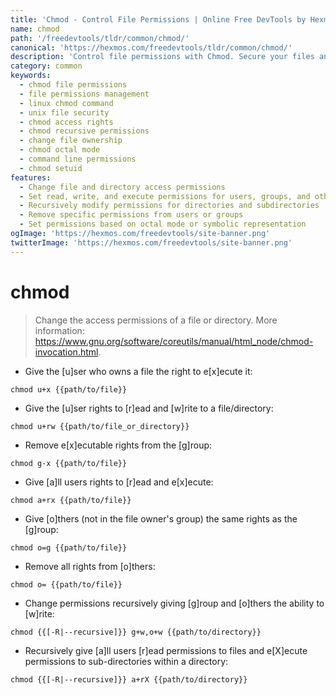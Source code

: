 ```yaml
---
title: 'Chmod - Control File Permissions | Online Free DevTools by Hexmos'
name: chmod
path: '/freedevtools/tldr/common/chmod/'
canonical: 'https://hexmos.com/freedevtools/tldr/common/chmod/'
description: 'Control file permissions with Chmod. Secure your files and directories by managing access rights. Free online tool, no registration required.'
category: common
keywords:
  - chmod file permissions
  - file permissions management
  - linux chmod command
  - unix file security
  - chmod access rights
  - chmod recursive permissions
  - change file ownership
  - chmod octal mode
  - command line permissions
  - chmod setuid
features:
  - Change file and directory access permissions
  - Set read, write, and execute permissions for users, groups, and others
  - Recursively modify permissions for directories and subdirectories
  - Remove specific permissions from users or groups
  - Set permissions based on octal mode or symbolic representation
ogImage: 'https://hexmos.com/freedevtools/site-banner.png'
twitterImage: 'https://hexmos.com/freedevtools/site-banner.png'
---
```


# chmod

> Change the access permissions of a file or directory.
> More information: <https://www.gnu.org/software/coreutils/manual/html_node/chmod-invocation.html>.

- Give the [u]ser who owns a file the right to e[x]ecute it:

`chmod u+x {{path/to/file}}`

- Give the [u]ser rights to [r]ead and [w]rite to a file/directory:

`chmod u+rw {{path/to/file_or_directory}}`

- Remove e[x]ecutable rights from the [g]roup:

`chmod g-x {{path/to/file}}`

- Give [a]ll users rights to [r]ead and e[x]ecute:

`chmod a+rx {{path/to/file}}`

- Give [o]thers (not in the file owner's group) the same rights as the [g]roup:

`chmod o=g {{path/to/file}}`

- Remove all rights from [o]thers:

`chmod o= {{path/to/file}}`

- Change permissions recursively giving [g]roup and [o]thers the ability to [w]rite:

`chmod {{[-R|--recursive]}} g+w,o+w {{path/to/directory}}`

- Recursively give [a]ll users [r]ead permissions to files and e[X]ecute permissions to sub-directories within a directory:

`chmod {{[-R|--recursive]}} a+rX {{path/to/directory}}`
